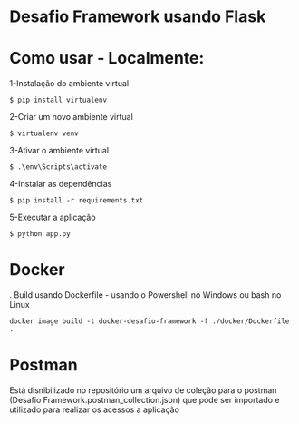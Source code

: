 # Desafio Framework usando Flask

# Como usar - Localmente:

1-Instalação do ambiente virtual

```
$ pip install virtualenv
```

2-Criar um novo ambiente virtual

```
$ virtualenv venv
```

3-Ativar o ambiente virtual

```
$ .\env\Scripts\activate
```

4-Instalar as dependências

```
$ pip install -r requirements.txt
```

5-Executar a aplicação

```
$ python app.py
```

# Docker

. Build usando Dockerfile - usando o Powershell no Windows ou bash no Linux

``` 
docker image build -t docker-desafio-framework -f ./docker/Dockerfile .
```

# Postman

Está disnibilizado no repositório um arquivo de coleção para o postman (Desafio Framework.postman_collection.json) que
pode ser importado e utilizado para realizar os acessos a aplicação
